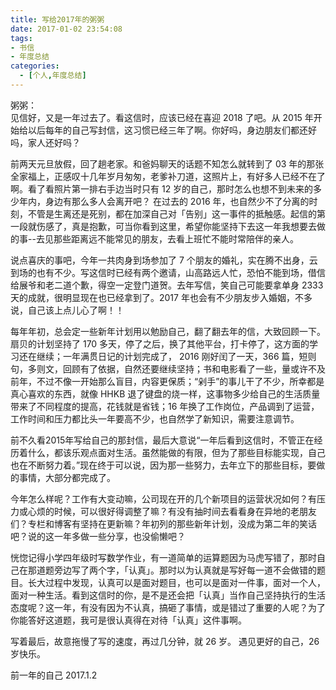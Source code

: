 ```yaml
---
title: 写给2017年的粥粥
date: 2017-01-02 23:54:08
tags:
- 书信
- 年度总结
categories:
  - [个人,年度总结]
---
```

粥粥：  
见信好，又是一年过去了。看这信时，应该已经在喜迎 2018 了吧。从 2015 年开始给以后每年的自己写封信，这习惯已经三年了啊。你好吗，身边朋友们都还好吗，家人还好吗？  

前两天元旦放假，回了趟老家。和爸妈聊天的话题不知怎么就转到了 03 年的那张全家福上，正感叹十几年岁月匆匆，老爹补刀道，这照片上，有好多人已经不在了啊。看了看照片第一排右手边当时只有 12 岁的自己，那时怎么也想不到未来的多少年内，身边有那么多人会离开吧？ 在过去的 2016 年，也自然少不了分离的时刻，不管是生离还是死别，都在加深自己对「告别」这一事件的抵触感。起信的第一段就伤感了，真是抱歉，可当你看到这里，希望你能坚持下去这一年我想要去做的事--去见那些距离远不能常见的朋友，去看上班忙不能时常陪伴的亲人。  

说点喜庆的事吧，今年一共肉身到场参加了 7 个朋友的婚礼，实在腾不出身，云到场的也有不少。写这信时已经有两个邀请，山高路远人忙，恐怕不能到场，借信给展爷和老二道个歉，得空一定登门道贺。去年写信，笑自己可能要拿单身 2333 天的成就，很明显现在也已经拿到了。2017 年也会有不少朋友步入婚姻，不多说，自己该上点儿心了啊！！  

每年年初，总会定一些新年计划用以勉励自己，翻了翻去年的信，大致回顾一下。扇贝的计划坚持了 170 多天，停了之后，换了其他平台，打卡停了，这方面的学习还在继续；一年满贯日记的计划完成了， 2016 刚好闰了一天，366 篇，短则句，多则文，回顾有了依据，自然还要继续坚持；书和电影看了一些，量或许不及前年，不过不像一开始那么盲目，内容更保质；“剁手”的事儿干了不少，所幸都是真心喜欢的东西，就像 HHKB 退了键盘的烧一样，这事物多少给自己的生活质量带来了不同程度的提高，花钱就是省钱；16 年换了工作岗位，产品调到了运营，工作时间和压力都比头一年要高不少，也自然学了新知识，需要注意调节。

前不久看2015年写给自己的那封信，最后大意说“一年后看到这信时，不管正在经历着什么，都该乐观点面对生活。虽然能做的有限，但为了那些目标能实现，自己也在不断努力着。”现在终于可以说，因为那一些努力，去年立下的那些目标，要做的事情，大部分都完成了。  

今年怎么样呢？工作有大变动嘛，公司现在开的几个新项目的运营状况如何？有压力或心烦的时候，可以很好得调整了嘛？有没有抽时间去看看身在异地的老朋友们？专栏和博客有坚持在更新嘛？年初列的那些新年计划，没成为第二年的笑话吧？说的这一年多做一些分享，也没偷懒吧？  

恍惚记得小学四年级时写数学作业，有一道简单的运算题因为马虎写错了，那时自己在那道题旁边写了两个字，「认真」。那时以为认真就是写好每一道不会做错的题目。长大过程中发现，认真可以是面对题目，也可以是面对一件事，面对一个人，面对一种生活。看到这信时的你，是不是还会把「认真」当作自己坚持执行的生活态度呢？这一年，有没有因为不认真，搞砸了事情，或是错过了重要的人呢？为了你能答好这道题，我可是很认真得在对待「认真」这件事啊。  

写着最后，故意拖慢了写的速度，再过几分钟，就 26 岁。
遇见更好的自己，26岁快乐。


前一年的自己
2017.1.2






